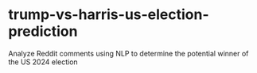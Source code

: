 # trump-vs-harris-us-election-prediction
Analyze Reddit comments using NLP to determine the potential winner of the US 2024 election
